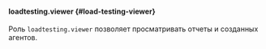 #### loadtesting.viewer {#load-testing-viewer}

Роль `loadtesting.viewer` позволяет просматривать отчеты и созданных агентов.